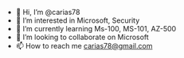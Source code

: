 - 👋 Hi, I’m @carias78
- 👀 I’m interested in Microsoft, Security
- 🌱 I’m currently learning Ms-100, MS-101, AZ-500
- 💞️ I’m looking to collaborate on Microsoft
- 📫 How to reach me carias78@gmail.com

<!---
carias78/carias78 is a ✨ special ✨ repository because its `README.md` (this file) appears on your GitHub profile.
You can click the Preview link to take a look at your changes.
--->
